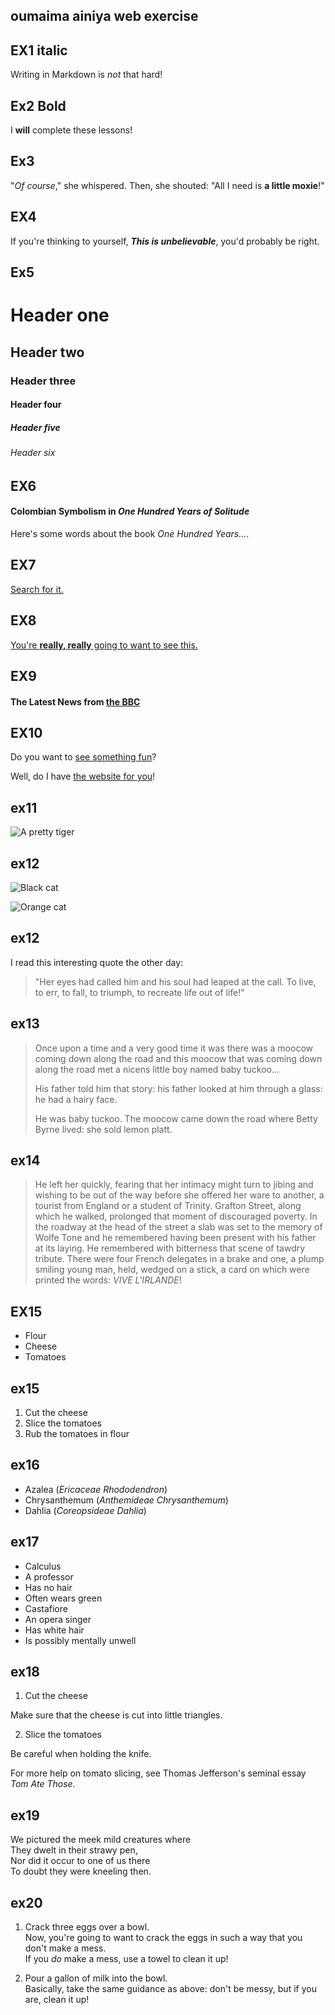 ## oumaima ainiya web exercise

## EX1 italic
 Writing in Markdown is _not_ that hard!

## Ex2 Bold 
  I **will** complete these lessons!

## Ex3 

  "_Of course_," she whispered. Then, she shouted: "All I need is **a little moxie**!"

## EX4

  If you're thinking to yourself, **_This is unbelievable_**, you'd probably be right.

## Ex5

# Header one
## Header two
### Header three
#### Header four
##### Header five
###### Header six


## EX6

#### Colombian Symbolism in _One Hundred Years of Solitude_

  Here's some words about the book _One Hundred Years..._.

## EX7

  [Search for it.](www.google.com)

## EX8

  [You're **really, really** going to want to see this.](www.dailykitten.com)

## EX9

#### The Latest News from [the BBC](www.bbc.com/news)

## EX10

  Do you want to [see something fun][a fun place]?

 Well, do I have [the website for you][another fun place]!


 [a fun place]:www.zombo.com
 [another fun place]:www.stumbleupon.com 

## ex11

 ![A pretty tiger](https://upload.wikimedia.org/wikipedia/commons/5/56/Tiger.50.jpg)

## ex12

 ![Black cat][Black]

 ![Orange cat][Orange]

  [Black]:https://upload.wikimedia.org/wikipedia/commons/a/a3/81_INF_DIV_SSI.jpg
  [Orange]:http://icons.iconarchive.com/icons/google/noto-emoji-animals-nature/256/22221-cat-icon.png

## ex12

  I read this interesting quote the other day:

 >"Her eyes had called him and his soul had leaped at the call. To live, to err, to fall, to triumph, to recreate life out of life!"

## ex13

 
 >Once upon a time and a very good time it was there was a moocow coming down along the road and this moocow that was coming down along the road met a nicens little boy named baby tuckoo...
 >
 >His father told him that story: his father looked at him through a glass: he had a hairy face.
 >
 >He was baby tuckoo. The moocow came down the road where Betty Byrne lived: she sold lemon platt.

 ## ex14

 >He left her quickly, fearing that her intimacy might turn to jibing and wishing to be out of the way before she offered her ware to another, a tourist from England or a student of Trinity. Grafton Street, along which he walked, prolonged that moment of discouraged poverty. In the roadway at the head of the street a slab was set to the memory of Wolfe Tone and he remembered having been present with his father at its laying. He remembered with bitterness that scene of tawdry tribute. There were four French delegates in a brake and one, a plump smiling young man, held, wedged on a stick, a card on which were printed the words: _VIVE L'IRLANDE_!

## EX15

 * Flour
 * Cheese
 * Tomatoes

## ex15

 1. Cut the cheese
 2. Slice the tomatoes
 3. Rub the tomatoes in flour

## ex16

 * Azalea (_Ericaceae Rhododendron_)
 * Chrysanthemum (_Anthemideae Chrysanthemum_)
 * Dahlia (_Coreopsideae Dahlia_)

## ex17

* Calculus
 * A professor
 * Has no hair
 * Often wears green
* Castafiore
 * An opera singer
 * Has white hair
 * Is possibly mentally unwell

## ex18

  1. Cut the cheese

 Make sure that the cheese is cut into little triangles.

2. Slice the tomatoes

 Be careful when holding the knife.
  
 For more help on tomato slicing, see Thomas Jefferson's seminal essay _Tom Ate Those_.

## ex19

 We pictured the meek mild creatures where  
They dwelt in their strawy pen,  
Nor did it occur to one of us there  
To doubt they were kneeling then.  

## ex20

 1. Crack three eggs over a bowl.  
Now, you're going to want to crack the eggs in such a way that you don't make a mess.  
If you _do_ make a mess, use a towel to clean it up!

2. Pour a gallon of milk into the bowl.  
Basically, take the same guidance as above: don't be messy, but if you are, clean it up!



